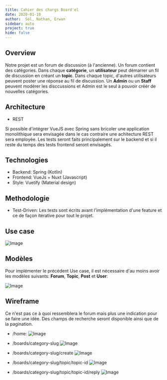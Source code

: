```yaml
---
title: Cahier des chargs Board'el
date: 2020-01-10
author:  Sol, Nathan, Erwan
sidebar: auto
project: true
hide: false
---
```


##  Overview

Notre projet est un forum de discussion (à l'ancienne). Un forum contient des catégories. Dans chaque **catégorie**, un **utilisateur** peut démarrer un fil de discussion en créant un **topic**. Dans chaque topic, d'autres utilisateurs peuvent poster une réponse au fil de discussion. Un **Admin** ou un **Staff** peuvent modérer les disccussions et Admin est le seul à pouvoir créér de nouvelles catégories.

## Architecture

* REST

Si possible d'intégrer VueJS avec Spring sans bricoler une application monolithique sera envisagée dans le cas contraire une achitecture REST sera employée. Les tests seront faits principalement sur le backend et si il reste du temps des tests frontend seront envisagés.

## Technologies

* Backend: Spring (Kotlin)
* Frontend: VueJs + Nuxt (Javascript)
* Style: Vuetify (Material design)

## Methodologie

* Test-Driven: Les tests sont écrits avant l'implémentation d'une feature et ce de façon itérative pour tout le projet.

## Use case

![Image](https://i.imgur.com/rqmaSKJ.png)

## Modèles

Pour implémenter le précédent Use case, il est nécessaire d'au moins avoir les modèles suivants: **Forum**, **Topic**, **Post** et **User**:

![Image](https://i.imgur.com/oQWx9FB.png)


## Wireframe

Ce n'est pas ce à quoi ressemblera le forum mais plus une indication pour se faire une idée. Des champs de recherche seront disponible ainsi que de la pagination.

* /home:
![Image](https://i.imgur.com/Lmros1D.png)

* /boards/category-slug
![Image](https://i.imgur.com/vSHefPm.png)

* /boards/category-slug/create
![Image](https://i.imgur.com/FRl25Nr.png)

* /boards/category-slug/topic/topic-id
![Image](https://i.imgur.com/Pkd7sMT.png)

* /boards/category-slug/topic/topic-id/reply
![Image](https://i.imgur.com/wYI5ku7.png)